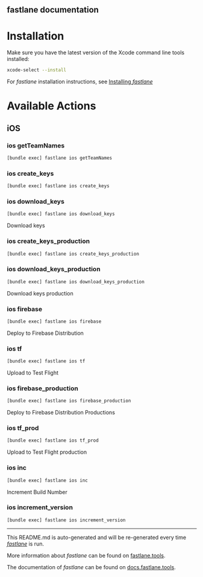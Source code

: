 fastlane documentation
----

# Installation

Make sure you have the latest version of the Xcode command line tools installed:

```sh
xcode-select --install
```

For _fastlane_ installation instructions, see [Installing _fastlane_](https://docs.fastlane.tools/#installing-fastlane)

# Available Actions

## iOS

### ios getTeamNames

```sh
[bundle exec] fastlane ios getTeamNames
```



### ios create_keys

```sh
[bundle exec] fastlane ios create_keys
```



### ios download_keys

```sh
[bundle exec] fastlane ios download_keys
```

Download keys

### ios create_keys_production

```sh
[bundle exec] fastlane ios create_keys_production
```



### ios download_keys_production

```sh
[bundle exec] fastlane ios download_keys_production
```

Download keys production

### ios firebase

```sh
[bundle exec] fastlane ios firebase
```

Deploy to Firebase Distribution

### ios tf

```sh
[bundle exec] fastlane ios tf
```

Upload to Test Flight

### ios firebase_production

```sh
[bundle exec] fastlane ios firebase_production
```

Deploy to Firebase Distribution Productions

### ios tf_prod

```sh
[bundle exec] fastlane ios tf_prod
```

Upload to Test Flight production

### ios inc

```sh
[bundle exec] fastlane ios inc
```

Increment Build Number

### ios increment_version

```sh
[bundle exec] fastlane ios increment_version
```



----

This README.md is auto-generated and will be re-generated every time [_fastlane_](https://fastlane.tools) is run.

More information about _fastlane_ can be found on [fastlane.tools](https://fastlane.tools).

The documentation of _fastlane_ can be found on [docs.fastlane.tools](https://docs.fastlane.tools).
